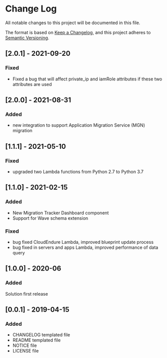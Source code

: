 # Change Log
All notable changes to this project will be documented in this file.

The format is based on [Keep a Changelog](https://keepachangelog.com/en/1.0.0/),
and this project adheres to [Semantic Versioning](https://semver.org/spec/v2.0.0.html).

## [2.0.1] - 2021-09-20
### Fixed
- Fixed a bug that will affect private_ip and iamRole attributes if these two attributes are used

## [2.0.0] - 2021-08-31
### Added
- new integration to support Application Migration Service (MGN) migration

## [1.1.1] - 2021-05-10
### Fixed
- upgraded two Lambda functions from Python 2.7 to Python 3.7

## [1.1.0] - 2021-02-15
### Added
- New Migration Tracker Dashboard component
- Support for Wave schema extension

### Fixed
- bug fixed CloudEndure Lambda, improved blueprint update process
- bug fixed in servers and apps Lambda, improved performance of data query

## [1.0.0] - 2020-06
### Added
Solution first release

## [0.0.1] - 2019-04-15
### Added
- CHANGELOG templated file
- README templated file
- NOTICE file
- LICENSE file
